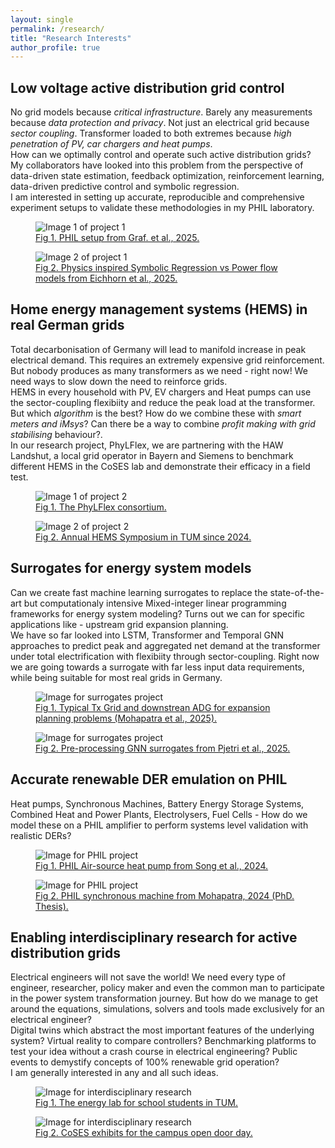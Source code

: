```yaml
---
layout: single
permalink: /research/
title: "Research Interests"
author_profile: true
---
```


<div class="research-container">

  <div class="research-section">
    <h2>Low voltage active distribution grid control</h2>
    <p>
      No grid models because <em>critical infrastructure</em>. Barely any measurements because <em>data protection and privacy</em>. Not just an electrical grid because <em>sector coupling</em>. Transformer loaded to both extremes because <em>high penetration of PV, car chargers and heat pumps</em>.<br>
      How can we optimally control and operate such active distribution grids? My collaborators have looked into this problem from the perspective of data-driven state estimation, feedback optimization, reinforcement learning, data-driven predictive control and symbolic regression. <br>
      I am interested in setting up accurate, reproducible and comprehensive experiment setups to validate these methodologies in my PHIL laboratory.
    </p>
    <div class="media-container">
      <figure>
        <img src="/images/research/project1/image1.jpg" alt="Image 1 of project 1">
        <figcaption><a href="https://arxiv.org/abs/2507.02325" target="_blank">Fig 1. PHIL setup from Graf. et al., 2025.</a></figcaption>
      </figure>
      <figure>
        <img src="/images/research/project1/image2.jpg" alt="Image 2 of project 1">
        <figcaption><a href="https://dl.acm.org/doi/pdf/10.1145/3679240.3734622" target="_blank">Fig 2. Physics inspired Symbolic Regression vs Power flow models from Eichhorn et al., 2025.</a></figcaption>
      </figure>
    </div>
  </div>

  <div class="research-section">
    <h2>Home energy management systems (HEMS) in real German grids</h2>
    <p>
      Total decarbonisation of Germany will lead to manifold increase in peak electrical demand. This requires an extremely expensive grid reinforcement. But nobody produces as many transformers as we need - right now! We need ways to slow down the need to reinforce grids. <br>
      HEMS in every household with PV, EV chargers and Heat pumps can use the sector-coupling flexibiity and reduce the peak load at the transformer. <br>
      But which <em>algorithm</em> is the best? How do we combine these with <em>smart meters and iMsys</em>? Can there be a way to combine <em>profit making with grid stabilising</em> behaviour?. <br>
      In our research project, PhyLFlex, we are partnering with the HAW Landshut, a local grid operator in Bayern and Siemens to benchmark different HEMS in the CoSES lab and demonstrate their efficacy in a field test. <br>
    </p>
    <div class="media-container">
       <figure>
        <img src="/images/research/project2/image1.jpg" alt="Image 1 of project 2">
        <figcaption><a href="https://www.haw-landshut.de/aktuelles/beitrag/ki-trifft-physik" target="_blank">Fig 1. The PhyLFlex consortium.</a></figcaption>
      </figure>
	         <figure>
        <img src="/images/research/project2/image2.jpg" alt="Image 2 of project 2">
        <figcaption><a href="https://www.linkedin.com/posts/coses-research_mit-unserem-1-hems-symposium-haben-wir-viele-activity-7245445984506306560-jghg/" target="_blank">Fig 2. Annual HEMS Symposium in TUM since 2024.</a></figcaption>
      </figure>
    </div>
  </div>
  
  <div class="research-section">
    <h2>Surrogates for energy system models</h2>
    <p>
      Can we create fast machine learning surrogates to replace the state-of-the-art but computationaly intensive Mixed-integer linear programming frameworks for energy system modeling? Turns out we can for specific applications like - upstream grid expansion planning. <br>
      We have so far looked into LSTM, Transformer and Temporal GNN approaches to predict peak and aggregated net demand at the transformer under total electrification with flexibiity through sector-coupling. Right now we are going towards a surrogate with far less input data requirements, while being suitable for most real grids in Germany.
    </p>
    <div class="media-container">
       <figure>
        <img src="/images/research/project3/image1.jpg" alt="Image for surrogates project">
        <figcaption><a href=" " target="_blank">Fig 1. Typical Tx Grid and downstrean ADG for expansion planning problems (Mohapatra et al., 2025).</a></figcaption>
      </figure>
	  <figure>
        <img src="/images/research/project3/image2.jpg" alt="Image for surrogates project">
        <figcaption><a href=" " target="_blank">Fig 2. Pre-processing GNN surrogates from Pjetri et al., 2025. </a></figcaption>
      </figure>
    </div>
  </div>
  
  <div class="research-section">
    <h2>Accurate renewable DER emulation on PHIL</h2>
    <p>
      Heat pumps, Synchronous Machines, Battery Energy Storage Systems, Combined Heat and Power Plants, Electrolysers, Fuel Cells - How do we model these on a PHIL amplifier to perform systems level validation with realistic DERs?
    </p>
    <div class="media-container">
	  <figure>
        <img src="/images/research/project4/image1.jpg" alt="Image for PHIL project">
        <figcaption><a href="https://www.sciencedirect.com/science/article/pii/S0378779624006400" target="_blank">Fig 1. PHIL Air-source heat pump from Song et al., 2024. </a></figcaption>
      </figure>
	  <figure>
        <img src="/images/research/project4/image2.jpg" alt="Image for PHIL project">
        <figcaption><a href="https://mediatum.ub.tum.de/doc/1726262/1726262.pdf" target="_blank">Fig 2. PHIL synchronous machine from Mohapatra, 2024 (PhD. Thesis). </a></figcaption>
      </figure>
    </div>
  </div>
  
  <div class="research-section">
    <h2>Enabling interdisciplinary research for active distribution grids</h2>
    <p>
      Electrical engineers will not save the world! We need every type of engineer, researcher, policy maker and even the common man to participate in the power system transformation journey. But how do we manage to get around the equations, simulations, solvers and tools made exclusively for an electrical engineer? <br>
      Digital twins which abstract the most important features of the underlying system? Virtual reality to compare controllers? Benchmarking platforms to test your idea without a crash course in electrical engineering? Public events to demystify concepts of 100% renewable grid operation? <br>
      I am generally interested in any and all such ideas.
    </p>
    <div class="media-container">
      <figure>
        <img src="/images/research/project5/image1.JPG" alt="Image for interdisciplinary research">
        <figcaption><a href="https://www.mep.tum.de/mep/aktuelles/news-single-view/article/einweihung-des-neuen-schuelerlabors/" target="_blank">Fig 1. The energy lab for school students in TUM. </a></figcaption>
      </figure>
	  <figure>
        <img src="/images/research/project5/image2.jpg" alt="Image for interdisciplinary research">
        <figcaption><a href="https://forschungscampus-garching.de/" target="_blank">Fig 2. CoSES exhibits for the campus open door day. </a></figcaption>
      </figure>
    </div>
  </div>  

</div>